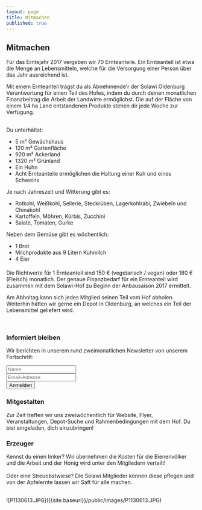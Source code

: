 ```yaml
---
layout: page
title: Mitmachen
published: true
---
```





## Mitmachen

Für das Erntejahr 2017 vergeben wir 70 Ernteanteile. Ein Ernteanteil ist etwa die Menge an Lebensmitteln, welche für die Versorgung einer Person über das Jahr ausreichend ist.

Mit einem Ernteanteil trägst du als Abnehmende'r der Solawi Oldenburg Verantwortung für einen Teil des Hofes, indem du durch deinen monatlichen Finanzbeitrag die Arbeit der Landwirte ermöglichst. Die auf der Fläche von einem 1/4 ha Land entstandenen Produkte stehen dir jede Woche zur Verfügung.

<div class="row" style="margin-top:30px; margin-bottom:20px">
	<div class="col-sm-4">
		Du unterhältst:
		<ul class="minus_left">
			<li>5 m² Gewächshaus</li>
			<li>120 m² Gartenfläche</li>
			<li>920 m² Ackerland</li>
			<li>1320 m² Grünland</li>
			<li>Ein Huhn</li>
			<li>Acht Ernteanteile ermöglichen die Haltung einer Kuh und eines Schweins</li>
		</ul>
	</div>
	<div class="col-sm-4">
		Je nach Jahreszeit und Witterung gibt es:
		<ul class="minus_left">
			<li>Rotkohl, Weißkohl, Sellerie, Steckrüben, Lagerkohlrabi, Zwiebeln und Chinakohl</li>
			<li>Kartoffeln, Möhren, Kürbis, Zucchini</li>
			<li>Salate, Tomaten, Gurke</li>
		</ul>
	</div>
	<div class="col-sm-4">
		Neben dem Gemüse gibt es wöchentlich:
		<ul class="minus_left">
	        <li>1 Brot</li>
			<li>Milchprodukte aus 9 Litern Kuhmilch</li>
			<li>4 Eier</li>			
		</ul>
	</div>
</div>

Die Richtwerte für 1 Ernteanteil sind 150 € (vegetarisch / vegan) oder 180 € (Fleisch) monatlich. Der genaue Finanzbedarf für ein Ernteanteil wird zusammen mit dem Solawi-Hof zu Beginn der Anbausaison 2017 ermittelt.

Am Abholtag kann sich jedes Mitglied seinen Teil vom Hof abholen. <!--In Koorperation mit dem Fahrrad-Club Oldenburg könnte dafür eine Reihe Lastenfahrräder den schönen Weg durchs Moor zum Hof fahren.--> Weiterhin hätten wir gerne ein Depot in Oldenburg, an welches ein Teil der Lebensmittel geliefert wird.

<br>
<div class="row">
	<div class="col-sm-4">
		<h3>Informiert bleiben</h3>
		<p>
			Wir berichten in unserem rund zweimonatlichen Newsletter von unserem Fortschritt:
			<form action="http://pooleapp.com/stash/945ba4e6-54e0-40b5-ba8b-02e42a16e9e3/" method="post" style="width:220px">
				<div class="form-group">
					<input type="text" name="name" class="form-control" placeholder="Name">
				</div>				
				<div class="form-group">
					<input type="hidden" name="redirect_to" value="/kontakt_danke/" />  
					<input type="email" name="email" class="form-control" placeholder="Email-Adresse">
				</div>
				<div class="form-group">
					<button type="submit" class="btn btn-success">Anmelden</button>
				</div>
			</form>
		</p>
	</div>
	<div class="col-sm-4">
		<h3>Mitgestalten</h3>
		<p>
			Zur Zeit treffen wir uns zweiwöchentlich für Website, Flyer, Veranstaltungen, Depot-Suche und Rahmenbedingungen mit dem Hof.
			Du bist eingeladen, dich einzubringen!
		</p>
	</div>
	<div class="col-sm-4">
		<h3>Erzeuger</h3>
		<p>
			Kennst du einen Imker? Wir übernehmen die Kosten für die Bienenvölker und die Arbeit und der Honig wird unter den Mitgliedern verteilt!
			<br><br>
			Oder eine Streuobstwiese? Die Solawi Mitglieder können diese pflegen und von der Apfelernte lassen wir Saft für alle machen.
		</p>
	</div>
</div>

<br>
![P1130613.JPG]({{site.baseurl}}/public/images/P1130613.JPG)

